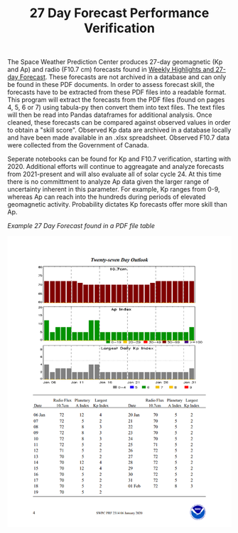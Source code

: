 <center><h1>27 Day Forecast Performance Verification</h1></center><br>

The Space Weather Prediction Center produces 27-day geomagnetic (Kp and Ap) and radio (F10.7 cm) forecasts found in [Weekly Highlights and 27-day Forecast](https://www.swpc.noaa.gov/products/weekly-highlights-and-27-day-forecast). These forecasts are not archived in a database and can only be found in these PDF documents. In order to assess forecast skill, the forecasts have to be extracted from these PDF files into a readable format. This program will extract the forecasts from the PDF files (found on pages 4, 5, 6 or 7) using tabula-py then convert them into text files. The text files will then be read into Pandas dataframes for additional analysis. Once cleaned, these forecasts can be compared against observed values in order to obtain a "skill score". Observed Kp data are archived in a database locally and have been made available in an .xlsx spreadsheet. Observed F10.7 data were collected from the Government of Canada.

Seperate notebooks can be found for Kp and F10.7 verification, starting with 2020. Additional efforts will continue to aggreagate and analyze forecasts from 2021-present and will also evaluate all of solar cycle 24. At this time there is no committment to analyze Ap data given the larger range of uncertainty inherent in this parameter. For example, Kp ranges from 0-9, whereas Ap can reach into the hundreds during periods of elevated geomagnetic activity. Probability dictates Kp forecasts offer more skill than Ap.


*Example 27 Day Forecast found in a PDF file table*

![EXAMPLE 27 DAY FORECAST in PDF FORMAT](https://github.com/sunnysidedenver/swpc_27day/blob/main/Example%20Forecast.PNG)
